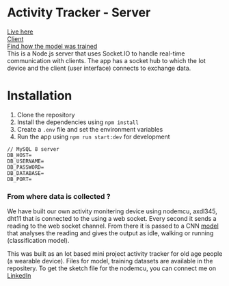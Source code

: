 # Activity Tracker - Server
[Live here](https://ashy-plant-0cab97a0f.3.azurestaticapps.net)  <br />
[Client](https://github.com/dvalley56/nodemcu-client)  <br />
[Find how the model was trained](https://colab.research.google.com/drive/13yukbs1QBgEYILthYoCK7bL7W8znS_BX?usp=sharing)  <br />
This is a Node.js server that uses Socket.IO to handle real-time communication with clients. The app has a socket hub to which the Iot device and the client (user interface) connects to exchange data.

# Installation

1. Clone the repository
2. Install the dependencies using `npm install`
3. Create a `.env` file and set the environment variables
4. Run the app using `npm run start:dev` for development

```
// MySQL 8 server
DB_HOST=
DB_USERNAME=
DB_PASSWORD=
DB_DATABASE=
DB_PORT=
```

    
### From where data is collected ?
We have built our own activity monitering device using nodemcu, axdl345, dht11 that is connected to the using a web socket. Every second it sends a reading to the web socket channel. From there it is passed to a CNN [model](https://colab.research.google.com/drive/13yukbs1QBgEYILthYoCK7bL7W8znS_BX?usp=sharing) that analyses the reading and gives the output as idle, walking or running (classification model).

This was built as an Iot based mini project activity tracker for old age people (a wearable device).
Files for model, training datasets are available in the repositery. To get the sketch file for the nodemcu, you can connect me on [LinkedIn](https://www.linkedin.com/in/isa-sunasra-a34126178/)

